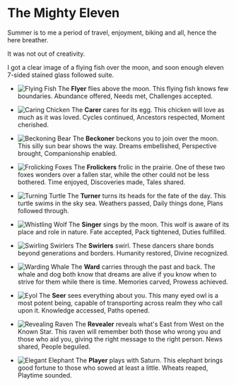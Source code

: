 # The Mighty Eleven

Summer is to me a period of travel, enjoyment, biking and all, hence the here breather.

It was not out of creativity.

I got a clear image of a flying fish over the moon, and soon enough eleven 7-sided stained glass followed suite.

* ![Flying Fish](/src/Mighty-Fish.png)
The **Flyer** flies above the moon. This flying fish knows few boundaries. Abundance offered, Needs met, Challenges accepted.

* ![Caring Chicken](/src/Mighty-Chicken.png)
The **Carer** cares for its egg. This chicken will love as much as it was loved. Cycles continued, Ancestors respected, Moment cherished.

* ![Beckoning Bear](/src/Mighty-Bear.png)
The **Beckoner** beckons you to join over the moon. This silly sun bear shows the way. Dreams embellished, Perspective brought, Companionship enabled.

* ![Frolicking Foxes](/src/Mighty-Foxes.png)
The **Frolickers** frolic in the prairie. One of these two foxes wonders over a fallen star, while the other could not be less bothered. Time enjoyed, Discoveries made, Tales shared.

* ![Turning Turtle](/src/Mighty-Turtle.png)
The **Turner** turns its heads for the fate of the day. This turtle swims in the sky sea. Weathers passed, Daily things done, Plans followed through.

* ![Whistling Wolf](/src/Mighty-Wolf.png)
The **Singer** sings by the moon. This wolf is aware of its place and role in nature. Fate accepted, Pack tightened, Duties fulfilled.

* ![Swirling Swirlers](/src/Mighty-Swirlers.png)
The **Swirlers** swirl. These dancers share bonds beyond generations and borders. Humanity restored, Divine recognized.

* ![Warding Whale](/src/Mighty-Whale.png)
The **Ward** carries through the past and back. The whale and dog both know that dreams are alive if you know when to strive for them while there is time. Memories carved, Prowess achieved.

* ![Eyol](/src/Mighty-Owl.png)
The **Seer** sees everything about you. This many eyed owl is a most potent being, capable of transporting across realm they who call upon it. Knowledge accessed, Paths opened.

* ![Revealing Raven](/src/Mighty-Raven.png)
The **Revealer** reveals what's East from West on the Known Star. This raven will remember both those who wrong you and those who aid you, giving the right message to the right person. News shared, People beguiled.

* ![Elegant Elephant](/src/Mighty-Elephant.png)
The **Player** plays with Saturn. This elephant brings good fortune to those who sowed at least a little. Wheats reaped, Playtime sounded.